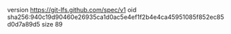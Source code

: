 version https://git-lfs.github.com/spec/v1
oid sha256:940c19d90460e26935ca1d0ac5e4ef1f2b4e4ca45951085f852ec85d0d7a89d5
size 89
